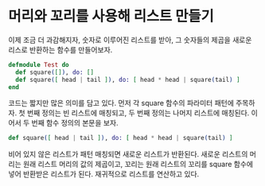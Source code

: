# 머리와 꼬리를 사용해 리스트 만들기

이제 조금 더 과감해지자, 숫자로 이루어진 리스트를 받아, 그 숫자들의 제곱을 새로운 리스로 반환하는 함수를 만들어보자.

```exs
defmodule Test do
  def square([]), do: []
  def square([ head | tail ]), do: [ head * head | square(tail) ]
end
```

코드는 짧지만 많은 의미를 담고 있다. 먼저 각 square 함수의 파라미터 패턴에 주목하자. 첫 번째 정의는 빈 리스트에 매칭되고, 두 번째 정의는 나머지 리스트에 매칭된다. 이어서 두 번째 함수 정의의 본문을 보자.

```exs
def square([ head | tail ]), do: [ head * head | square(tail) ]
```

비어 있지 않은 리스트가 패턴 매칭되면 새로운 리스트가 반환된다. 새로운 리스트의 머리는 원래 리스트 머리의 값의 제곱이고, 꼬리는 원래 리스트의 꼬리를 square 함수에 넣어 반환받은 리스트가 된다. 재귀적으로 리스트를 연산하고 있다.